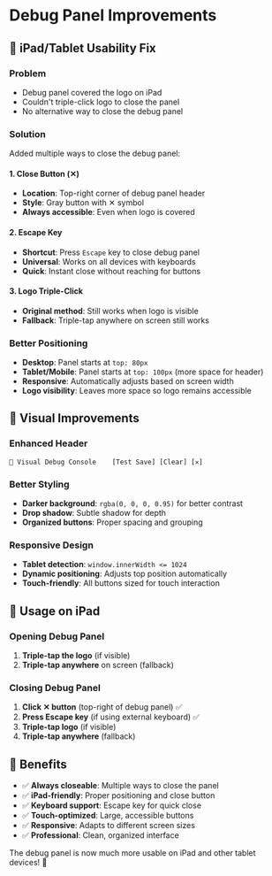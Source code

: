 # Debug Panel Improvements

## 🔧 **iPad/Tablet Usability Fix**

### **Problem**
- Debug panel covered the logo on iPad
- Couldn't triple-click logo to close the panel
- No alternative way to close the debug panel

### **Solution**
Added multiple ways to close the debug panel:

#### **1. Close Button (✕)**
- **Location**: Top-right corner of debug panel header
- **Style**: Gray button with ✕ symbol
- **Always accessible**: Even when logo is covered

#### **2. Escape Key**
- **Shortcut**: Press `Escape` key to close debug panel
- **Universal**: Works on all devices with keyboards
- **Quick**: Instant close without reaching for buttons

#### **3. Logo Triple-Click**
- **Original method**: Still works when logo is visible
- **Fallback**: Triple-tap anywhere on screen still works

### **Better Positioning**
- **Desktop**: Panel starts at `top: 80px`
- **Tablet/Mobile**: Panel starts at `top: 100px` (more space for header)
- **Responsive**: Automatically adjusts based on screen width
- **Logo visibility**: Leaves more space so logo remains accessible

## 🎨 **Visual Improvements**

### **Enhanced Header**
```
🐛 Visual Debug Console    [Test Save] [Clear] [✕]
```

### **Better Styling**
- **Darker background**: `rgba(0, 0, 0, 0.95)` for better contrast
- **Drop shadow**: Subtle shadow for depth
- **Organized buttons**: Proper spacing and grouping

### **Responsive Design**
- **Tablet detection**: `window.innerWidth <= 1024`
- **Dynamic positioning**: Adjusts top position automatically
- **Touch-friendly**: All buttons sized for touch interaction

## 📱 **Usage on iPad**

### **Opening Debug Panel**
1. **Triple-tap the logo** (if visible)
2. **Triple-tap anywhere** on screen (fallback)

### **Closing Debug Panel**
1. **Click ✕ button** (top-right of debug panel) ✅
2. **Press Escape key** (if using external keyboard) ✅
3. **Triple-tap logo** (if visible)
4. **Triple-tap anywhere** (fallback)

## 🎯 **Benefits**

- ✅ **Always closeable**: Multiple ways to close the panel
- ✅ **iPad-friendly**: Proper positioning and close button
- ✅ **Keyboard support**: Escape key for quick close
- ✅ **Touch-optimized**: Large, accessible buttons
- ✅ **Responsive**: Adapts to different screen sizes
- ✅ **Professional**: Clean, organized interface

The debug panel is now much more usable on iPad and other tablet devices! 🎉